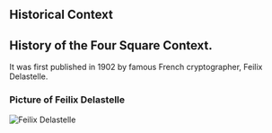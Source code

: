 ## Historical Context
History of the Four Square Context. 
----------------------------------
It was first published in 1902 by famous French cryptographer, Feilix Delastelle.
### Picture of Feilix Delastelle
 ![Feilix Delastelle](https://miro.medium.com/max/254/1*sZamlaesGrM5m4Arr7_FNw.jpeg)
